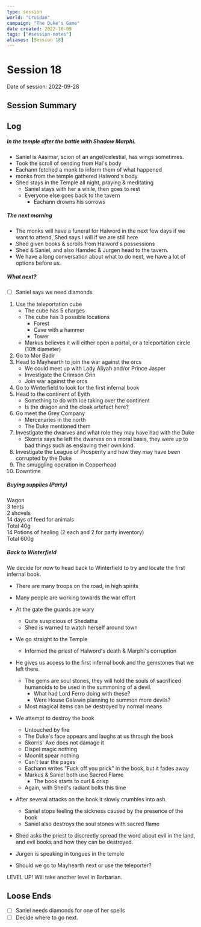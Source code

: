 ```yaml
---
type: session
world: "Cruidan"
campaign: "The Duke's Game"
date created: 2022-10-09
tags: ["#session-notes"]
aliases: [Session 18]
---
```

# Session 18
Date of session: 2022-09-28

## Session Summary

## Log
##### In the temple after the battle with Shadow Marphi.
- Saniel is Aasimar, scion of an angel/celestial, has wings sometimes.
- Took the scroll of sending from Hal's body
- Eachann fetched a monk to inform them of what happened
- monks from the temple gathered Halword's body
- Shed stays in the Temple all night, praying & meditating
	- Saniel stays with her a while, then goes to rest
	- Everyone else goes back to the tavern
		- Eachann drowns his sorrows

##### The next morning
- The monks will have a funeral for Halword in the next few days if we want to attend, Shed says I will if we are still here
- Shed given books & scrolls from Halword's possessions
- Shed & Saniel, and also Hamdec & Jurgen head to the tavern.
- We have a long conversation about what to do next, we have a lot of options before us.

##### What next?
- [ ] Saniel says we need diamonds

1. Use the teleportation cube
	- The cube has 5 charges
	- The cube has 3 possible locations
		- Forest
		- Cave with a hammer
		- Tower
	- Markus believes it will either open a portal, or a teleportation circle (10ft diameter)
2. Go to Mor Badir
3. Head to Mayhearth to join the war against the orcs
	- We could meet up with Lady Aliyah and/or Prince Jasper
	- Investigate the Crimson Grin
	- Join war against the orcs
4. Go to Winterfield to look for the first infernal book
5. Head to the continent of Eyith
	- Something to do with ice taking over the continent
	- Is the dragon and the cloak artefact here?
6. Go meet the Grey Company
	- Mercenaries in the north
	- The Duke mentioned them
7. Investigate the dwarves and what role they may have had with the Duke
	- Skorris says he left the dwarves on a moral basis, they were up to bad things such as enslaving their own kind.
8. Investigate the League of Prosperity and how they may have been corrupted by the Duke
9. The smuggling operation in Copperhead
10. Downtime

##### Buying supplies (Party)
Wagon  
3 tents  
2 shovels  
14 days of feed for animals  
Total 40g  
14 Potions of healing (2 each and 2 for party inventory)  
Total 600g

##### Back to Winterfield
We decide for now to head back to Winterfield to try and locate the first infernal book.
- There are many troops on the road, in high spirits
- Many people are working towards the war effort
- At the gate the guards are wary
	- Quite suspicious of Shedatha
	- Shed is warned to watch herself around town
- We go straight to the Temple
	- Informed the priest of Halword's death & Marphi's corruption
- He gives us access to the first infernal book and the gemstones that we left there.
	- The gems are soul stones, they will hold the souls of sacrificed humanoids to be used in the summoning of a devil.
		- What had Lord Ferro doing with these?
		- Were House Galawin planning to summon more devils?
	- Most magical items can be destroyed by normal means
- We attempt to destroy the book
	- Untouched by fire
	- The Duke's face appears and laughs at us through the book
	- Skorris' Axe does not damage it
	- Dispel magic nothing
	- Moonlit spear nothing
	- Can't tear the pages
	- Eachann writes "Fuck off you prick" in the book, but it fades away
	- Markus & Saniel both use Sacred Flame
		- The book starts to curl & crisp
	- Again, with Shed's radiant bolts this time
- After several attacks on the book it slowly crumbles into ash.
	- Saniel stops feeling the sickness caused by the presence of the book
	- Saniel also destroys the soul stones with sacred flame
- Shed asks the priest to discreetly spread the word about evil in the land, and evil books and how they can be destroyed.
- Jurgen is speaking in tongues in the temple

- Should we go to Mayhearth next or use the teleporter?

LEVEL UP!
Will take another level in Barbarian.

## Loose Ends
- [ ] Saniel needs diamonds for one of her spells
- [ ] Decide where to go next.
